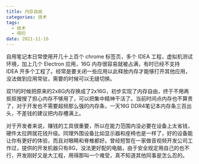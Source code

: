 ```yaml
---
title: 内存自由
categories: 技术
tags: 
  - 技术
  - 唠叨
date: 2021-11-16
---
```


自用笔记本日常使用开几十上百个 chrome 标签页，多个 IDEA 工程，虚拟机测试环境，加上几个 Electron 应用，16G 内存很容易就被占满，有时已经不支持 IDEA 开多个工程了。经常是要关闭一些应用以此释放内存才能够打开其他应用，没法做到应用常驻，需要的时候可以无缝切换。

双11的时候把原来的2x8G内存换成了2x16G，初步实现了内存自由，终于不用再抠抠搜搜了担心内存不够用了，可以把集中精神干活了。当前时间点内存也不算贵了，对于开发也不需要超频那么强的内存条，一天16G DDR4笔记本内存条三百出头，不差钱的建议把内存槽满上。

对于开发者来说，赚钱的工具很重要，所以在能力范围内没必要在设备上太省钱，硬件太拉跨就花钱升级。同理外围设备比如显示器和座椅也是一样了，好的设备能让你有更好的体验，而且对眼睛和脊椎都好。曾经短暂在一家做音视频开发公司工作过，提供的开发机器只有8G，没法更好配的电脑，由于安全规定用自己的也不行，开发刚好又是大工程，用得那叫一个难受，真不知道其他同事是怎么忍的。

